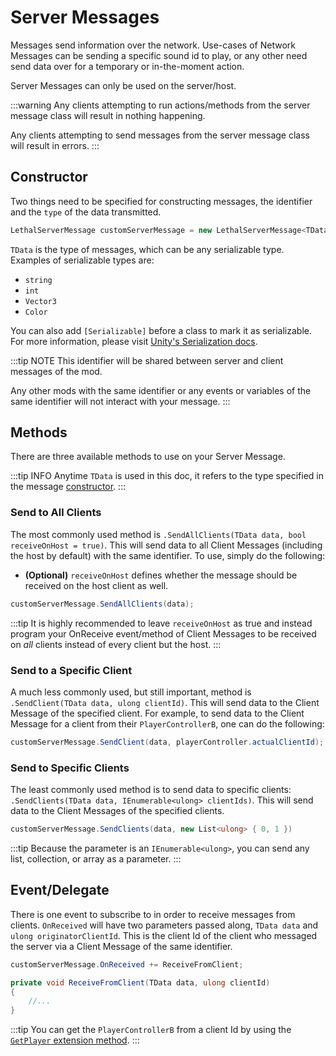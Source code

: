 ﻿---
prev: false
next: true
description: How to use LethalNetworkAPI's Server Messages.
---

# Server Messages

Messages send information over the network. Use-cases of Network Messages can be sending a specific sound id to play, or any other need send data over for a temporary or in-the-moment action.

Server Messages can only be used on the server/host.

:::warning
Any clients attempting to run actions/methods from the server message class will result in nothing happening.

Any clients attempting to send messages from the server message class will result in errors.
:::

## Constructor

Two things need to be specified for constructing messages, the identifier and the `type` of the data transmitted.

```csharp
LethalServerMessage customServerMessage = new LethalServerMessage<TData>(indentifier: "customIdentifier");
```

`TData` is the type of messages, which can be any serializable type. Examples of serializable types are:

- `string`
- `int`
- `Vector3`
- `Color`

You can also add `[Serializable]` before a class to mark it as serializable. For more information, please visit [Unity's Serialization docs](https://docs.unity3d.com/Manual/script-Serialization.html).

:::tip NOTE
This identifier will be shared between server and client messages of the mod.

Any other mods with the same identifier or any events or variables of the same identifier will not interact with your message.
:::

## Methods

There are three available methods to use on your Server Message.

:::tip INFO
Anytime `TData` is used in this doc, it refers to the type specified in the message [constructor](#constructor).
:::

### Send to All Clients

The most commonly used method is `.SendAllClients(TData data, bool receiveOnHost = true)`. This will send data to all Client Messages (including the host by default) with the same identifier. To use, simply do the following:

- **(Optional)** `receiveOnHost` defines whether the message should be received on the host client as well.

```csharp
customServerMessage.SendAllClients(data);
```

:::tip
It is highly recommended to leave `receiveOnHost` as true and instead program your OnReceive event/method of Client Messages to be received on *all* clients instead of every client but the host.
:::

### Send to a Specific Client

A much less commonly used, but still important, method is `.SendClient(TData data, ulong clientId)`. This will send data to the Client Message of the specified client. For example, to send data to the Client Message for a client from their `PlayerControllerB`, one can do the following:

```csharp
customServerMessage.SendClient(data, playerController.actualClientId);
```

### Send to Specific Clients

The least commonly used method is to send data to specific clients: `.SendClients(TData data, IEnumerable<ulong> clientIds)`. This will send data to the Client Messages of the specified clients.

```csharp
customServerMessage.SendClients(data, new List<ulong> { 0, 1 })
```

:::tip
Because the parameter is an `IEnumerable<ulong>`, you can send any list, collection, or array as a parameter.
:::

## Event/Delegate

There is one event to subscribe to in order to receive messages from clients. `OnReceived` will have two parameters passed along, `TData data` and `ulong originatorClientId`. This is the client Id of the client who messaged the server via a Client Message of the same identifier.

```csharp
customServerMessage.OnReceived += ReceiveFromClient;

private void ReceiveFromClient(TData data, ulong clientId) 
{
    //...
}
```

:::tip
You can get the `PlayerControllerB` from a client Id by using the [`GetPlayer` extension method](/extensions#get-player-from-id).
:::